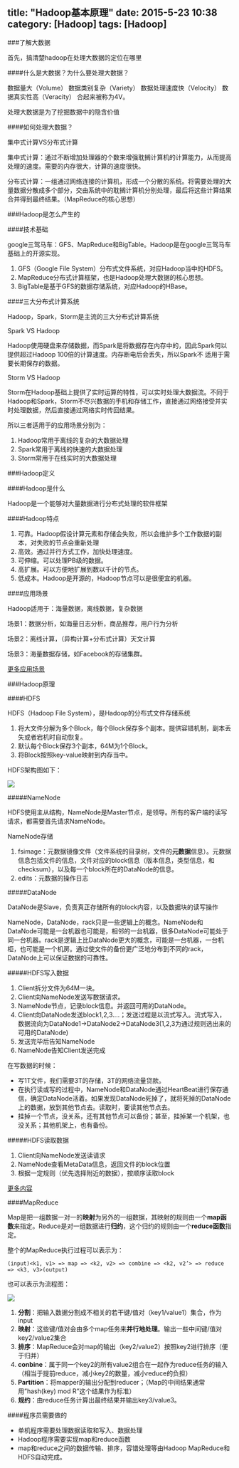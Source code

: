 title: "Hadoop基本原理"
date: 2015-5-23 10:38
category: [Hadoop]
tags: [Hadoop]
---

###了解大数据

首先，搞清楚hadoop在处理大数据的定位在哪里

####什么是大数据？为什么要处理大数据？

数据量大（Volume） 数据类别复杂（Variety） 数据处理速度快（Velocity） 数据真实性高（Veracity） 合起来被称为4V。

处理大数据是为了挖掘数据中的隐含价值

####如何处理大数据？

集中式计算VS分布式计算

集中式计算：通过不断增加处理器的个数来增强耽搁计算机的计算能力，从而提高处理的速度。需要的内存很大，计算的速度很快。

分布式计算：一组通过网络连接的计算机，形成一个分散的系统。将需要处理的大量数据分散成多个部分，交由系统中的耽搁计算机分别处理，最后将这些计算结果合并得到最终结果。（MapReduce的核心思想）

###Hadoop是怎么产生的

####技术基础

google三驾马车：GFS、MapReduce和BigTable。Hadoop是在google三驾马车基础上的开源实现。

1. GFS（Google File System）分布式文件系统，对应Hadoop当中的HDFS。
2. MapReduce分布式计算框架，也是Hadoop处理大数据的核心思想。
3. BigTable是基于GFS的数据存储系统，对应Hadoop的HBase。

####三大分布式计算系统

Hadoop，Spark，Storm是主流的三大分布式计算系统

Spark VS Hadoop

Hadoop使用硬盘来存储数据，而Spark是将数据存在内存中的，因此Spark何以提供超过Hadoop 100倍的计算速度。内存断电后会丢失，所以Spark不
适用于需要长期保存的数据。

Storm VS Hadoop

Storm在Hadoop基础上提供了实时运算的特性，可以实时处理大数据流。不同于Hadoop和Spark，Storm不尽兴数据的手机和存储工作，直接通过网络接受并实时处理数据，然后直接通过网络实时传回结果。

所以三者适用于的应用场景分别为：

1. Hadoop常用于离线的复杂的大数据处理
2. Spark常用于离线的快速的大数据处理
3. Storm常用于在线实时的大数据处理

###Hadoop定义

####Hadoop是什么

Hadoop是一个能够对大量数据进行分布式处理的软件框架

####Hadoop特点

1. 可靠。Hadoop假设计算元素和存储会失败，所以会维护多个工作数据的副本，对失败的节点会重新处理
2. 高效。通过并行方式工作，加快处理速度。
3. 可伸缩。可以处理PB级的数据。
4. 高扩展。可以方便地扩展到数以千计的节点。
5. 低成本。Hadoop是开源的，Hadoop节点可以是很便宜的机器。

####应用场景

Hadoop适用于：海量数据，离线数据，复杂数据

场景1：数据分析，如海量日志分析，商品推荐，用户行为分析

场景2：离线计算，（异构计算+分布式计算）天文计算

场景3：海量数据存储，如Facebook的存储集群。

[更多应用场景](http://cloud.zol.com.cn/441/4415033_all.html)

###Hadoop原理

####HDFS

HDFS（Hadoop File System），是Hadoop的分布式文件存储系统

1. 将大文件分解为多个Block，每个Block保存多个副本。提供容错机制，副本丢失或者宕机时自动恢复。
2. 默认每个Block保存3个副本，64M为1个Block。
3. 将Block按照key-value映射到内存当中。

HDFS架构图如下：

![](http://i.imgur.com/ZliSEXb.png)

#####NameNode

HDFS使用主从结构，NameNode是Master节点，是领导。所有的客户端的读写请求，都需要首先请求NameNode。

NameNode存储

1. fsimage：元数据镜像文件（文件系统的目录树，文件的**元数据**信息）。元数据信息包括文件的信息，文件对应的block信息（版本信息，类型信息，和checksum），以及每一个block所在的DataNode的信息。
2. edits：元数据的操作日志

#####DataNode

DataNode是Slave，负责真正存储所有的block内容，以及数据块的读写操作

NameNode，DataNode，rack只是一些逻辑上的概念。NameNode和DataNode可能是一台机器也可能是，相邻的一台机器，很多DataNode可能处于同一台机器。rack是逻辑上比DataNode更大的概念，可能是一台机器，一台机柜，也可能是一个机房。通过使文件的备份更广泛地分布到不同的rack，DataNode上可以保证数据的可靠性。

#####HDFS写入数据

1. Client拆分文件为64M一块。
2. Client向NameNode发送写数据请求。
3. NameNode节点，记录block信息。并返回可用的DataNode。
4. Client向DataNode发送block1,2,3....；发送过程是以流式写入。流式写入，数据流向为DataNode1->DataNode2->DataNode3(1,2,3为通过规则选出来的可用的DataNode)
5. 发送完毕后告知NameNode
6. NameNode告知Client发送完成

在写数据的时候：

- 写1T文件，我们需要3T的存储，3T的网络流量贷款。
- 在执行读或写的过程中，NameNode和DataNode通过HeartBeat进行保存通信，确定DataNode活着。如果发现DataNode死掉了，就将死掉的DataNode上的数据，放到其他节点去。读取时，要读其他节点去。
- 挂掉一个节点，没关系，还有其他节点可以备份；甚至，挂掉某一个机架，也没关系；其他机架上，也有备份。

#####HDFS读取数据

1. Client向NameNode发送读请求
2. NameNode查看MetaData信息，返回文件的block位置
3. 根据一定规则（优先选择附近的数据），按顺序读取block

[更多内容](http://www.weixuehao.com/archives/596)

####MapReduce

Map是把一组数据一对一的**映射**为另外的一组数据，其映射的规则由一个**map函数**来指定。Reduce是对一组数据进行**归约**，这个归约的规则由一个**reduce函数**指定。

整个的MapReduce执行过程可以表示为：

`(input)<k1, v1> => map => <k2, v2> => combine => <k2, v2’> => reduce => <k3, v3>(output)`

也可以表示为流程图：

![](http://i.imgur.com/yRsLgoK.png)

1. **分割**：把输入数据分割成不相关的若干键/值对（key1/value1）集合，作为input
2. **映射**：这些键/值对会由多个map任务来**并行地处理**。输出一些中间键/值对key2/value2集合
3. **排序**：MapReduce会对map的输出（key2/value2）按照key2进行排序（便于归并）
4. **conbine**：属于同一个key2的所有value2组合在一起作为reduce任务的输入（相当于提前reduce，减小key2的数量，减小reduce的负担）
5. **Partition**：将mapper的输出分配到reducer；（Map的中间结果通常用”hash(key) mod R”这个结果作为标准）
5. **规约**：由reduce任务计算出最终结果并输出key3/value3。

####程序员需要做的

- 单机程序需要处理数据读取和写入、数据处理
- Hadoop程序需要实现map和reduce函数
- map和reduce之间的数据传输、排序，容错处理等由Hadoop MapReduce和HDFS自动完成。
